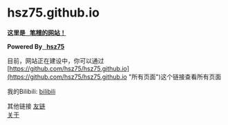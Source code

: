 ﻿# hsz75.github.io
 <b>这里是<a  href="https://hsz75.github.io" title="笔稽DE网站"> &nbsp; 笔稽的网站！</a> </b>

<b>Powered&nbsp;By<a  href="https://hsz75.github.io" title="笔稽DE网站"> &nbsp; hsz75</a></b>

目前，网站正在建设中，你可以通过 [https://github.com/hsz75/hsz75.github.io](https://github.com/hsz75/hsz75.github.io "所有页面")这个链接查看所有页面

我的Bilibili: [bilibili](https://space.bilibili.com/202673925 "我的Bilibili")

其他链接
[友链](links.html "友链")
<br>
[关于]("about.html" "关于")
